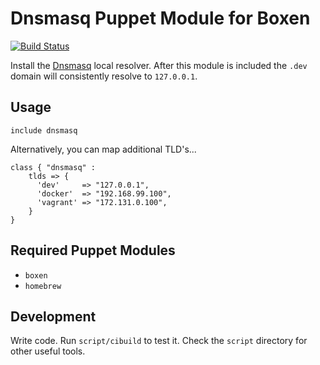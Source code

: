 # Dnsmasq Puppet Module for Boxen

[![Build Status](https://travis-ci.org/boxen/puppet-dnsmasq.png)](https://travis-ci.org/boxen/puppet-dnsmasq)

Install the [Dnsmasq](http://www.thekelleys.org.uk/dnsmasq/doc.html)
local resolver. After this module is included the `.dev` domain will
consistently resolve to `127.0.0.1`.

## Usage

```puppet
include dnsmasq
```

Alternatively, you can map additional TLD's...

```puppet
class { "dnsmasq" :
    tlds => {
      'dev'     => "127.0.0.1",
      'docker'  => "192.168.99.100",
      'vagrant' => "172.131.0.100",
    }
}
```

## Required Puppet Modules

* `boxen`
* `homebrew`

## Development

Write code. Run `script/cibuild` to test it. Check the `script`
directory for other useful tools.
